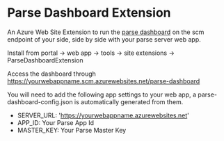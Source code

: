 # Parse Dashboard Extension

An Azure Web Site Extension to run the [parse dashboard](https://github.com/ParsePlatform/parse-dashboard) on the scm endpoint of your side, side by side with your parse server web app.

Install from portal -> web app -> tools -> site extensions -> ParseDashboardExtension

Access the dashboard through https://yourwebappname.scm.azurewebsites.net/parse-dashboard

You will need to add the following app settings to your web app, a parse-dashboard-config.json is automatically generated from them.
  * SERVER_URL: 'https://yourwebappname.azurewebsites.net'
  * APP_ID: Your Parse App Id
  * MASTER_KEY: Your Parse Master Key